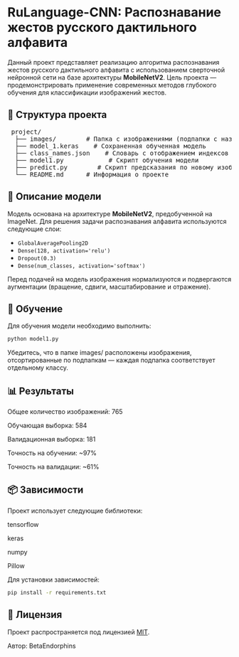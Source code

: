 # RuLanguage-CNN: Распознавание жестов русского дактильного алфавита

Данный проект представляет реализацию алгоритма распознавания жестов русского дактильного алфавита с использованием сверточной нейронной сети на базе архитектуры **MobileNetV2**. Цель проекта — продемонстрировать применение современных методов глубокого обучения для классификации изображений жестов.

## 📁 Структура проекта

<pre> project/
  ├── images/        # Папка с изображениями (подпапки с названиями классов)
  ├── model_1.keras    # Сохраненная обученная модель 
  ├── class_names.json    # Словарь с отображением индексов классов 
  ├── model1.py            # Скрипт обучения модели 
  ├── predict.py        # Скрипт предсказания по новому изображению 
  └── README.md      # Информация о проекте </pre>

## 🧠 Описание модели

Модель основана на архитектуре **MobileNetV2**, предобученной на ImageNet. Для решения задачи распознавания алфавита используются следующие слои:

- `GlobalAveragePooling2D`
- `Dense(128, activation='relu')`
- `Dropout(0.3)`
- `Dense(num_classes, activation='softmax')`

Перед подачей на модель изображения нормализуются и подвергаются аугментации (вращение, сдвиги, масштабирование и отражение).

## 🚀 Обучение

Для обучения модели необходимо выполнить:

```bash
python model1.py
```
Убедитесь, что в папке images/ расположены изображения, отсортированные по подпапкам — каждая подпапка соответствует отдельному классу.


## 📊 Результаты
Общее количество изображений: 765

Обучающая выборка: 584

Валидационная выборка: 181

Точность на обучении: ~97%

Точность на валидации: ~61%

## 📦 Зависимости
Проект использует следующие библиотеки:

tensorflow

keras

numpy

Pillow

Для установки зависимостей:

```bash
pip install -r requirements.txt
```

## 📝 Лицензия

Проект распространяется под лицензией [MIT](LICENSE).

Автор: BetaEndorphins
